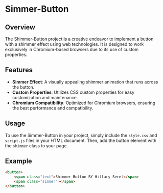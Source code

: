 # Simmer-Button

## Overview
The Shimmer-Button project is a creative endeavor to implement a button with a shimmer effect using web technologies. It is designed to work exclusively in Chromium-based browsers due to its use of custom properties.

## Features
- **Simmer Effect**: A visually appealing shimmer animation that runs across the button.
- **Custom Properties**: Utilizes CSS custom properties for easy customization and maintenance.
- **Chromium Compatibility**: Optimized for Chromium browsers, ensuring the best performance and compatibility.

## Usage
To use the Simmer-Button in your project, simply include the `style.css` and `script.js` files in your HTML document. Then, add the button element with the `shimmer` class to your page.

## Example
```html
<button>
    <span class="text">Shimmer Button BY Hillary Serel</span>
    <span class="simmer"></span>
</button>

